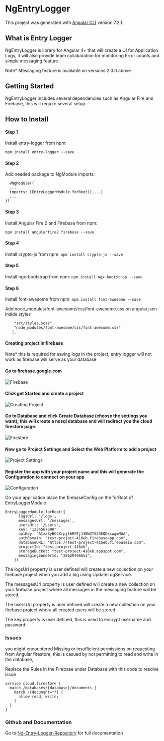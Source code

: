 # NgEntryLogger

This project was generated with [Angular CLI](https://github.com/angular/angular-cli) version 7.2.1.

## What is Entry Logger
NgEntryLogger is library for Angular 4+ that will create a UI for Application Logs, it will also provide team collabaration for
monitoring Error counts and simple messaging feature

Note* Messaging feature is available on versions 2.0.0 above

## Getting Started
NgEntryLogger includes several dependencies such as Angular Fire
and Firebase, this will require several setup.

## How to Install
#### Step 1

Install entry-logger from npm:

```npm install entry-logger --save```

#### Step 2

Add needed package to NgModule imports:

```import { EntryLoggerModule } from 'entry-logger';
  @NgModule({
  ...
  imports: [EntryLoggerModule.forRoot(),...]
  ...
})
```

#### Step 3
Install Angular Fire 2 and Firebase from npm:

```npm install angularfire2 firebase --save```

#### Step 4
Install crypto-js from npm:
```npm install crypto-js --save```

#### Step 5
Install ngx-bootstrap from npm:
```npm install ngx-bootstrap --save```


#### Step 6
Install font-awesome from npm:
```npm install font-awesome --save```

Add node_modules/font-awesome/css/font-awesome.css on angular.json
inside styles

 ```"styles": [
     "src/styles.scss",
     "node_modules/font-awesome/css/font-awesome.css"
    ],
```

#### Creating project in firebase
Note* this is required for saving logs in the project, entry logger will not work as firebase will serve as your database

#### Go to [firebase.google.com](https://firebase.google.com)
![Firebase](src/images/firebase.PNG "Title")

#### Click get Started and create a project
![Creating Project](src/images/create-project.PNG "Title")


#### Go to Database and click Create Database (choose the settings you want), this will create a nosql database and will redirect you the cloud firestore page.

![Firestore](src/images/firestore.PNG "Title")

#### Now go to Project Settings and Select the Web Platform to add a project

![Project Settings](src/images/settings.PNG "Title")

#### Register the app with your project name and this will generate the Configuration to connect on your app

![Configuration](src/images/configuration.PNG "Title")

On your application place the firebaseConfig on the forRoot
of EntryLoggerModule


``` 
EntryLoggerModule.forRoot({
      logsUrl: '/logs',
      messagesUrl: '/messages',
      usersUrl: '/users',
      key: '1234567890'
      apiKey: "AIzaSyBOCXrpjl6RFEj13BWZYX39EQDkiwgmNGA",
      authDomain: "test-project-416eb.firebaseapp.com",
      databaseURL: "https://test-project-416eb.firebaseio.com",
      projectId: "test-project-416eb",
      storageBucket: "test-project-416eb.appspot.com",
      messagingSenderId: "38629406653",
    })
```
The logsUrl property is user defined will create a new collection on your firebase project when you add a log using UpdateLogService.

The messagesUrl property is user defined will create a new collection on your
firebase project where all messages in the messaging feature will be stored.

The usersUrl property is user defined will create a new collection on your
firebase project whera all created users will be stored.

The key property is user defined, this is used to encrypt username and password.


### Issues
you might encountered Missing or insufficient permissions 
on requesting from Angular firestore, this is casued by not permitting to read and write in the database,

Replace the Rules in the Firebase under Database with this code to resolve issue

```
service cloud.firestore {
  match /databases/{database}/documents {
    match /{document=**} {
      allow read, write;
    }
  }
}
```

### Github and Documentation
Go to [Ng-Entry-Logger-Repository](https://github.com/SeijiV13/ng-entry-logger) for full documentation
